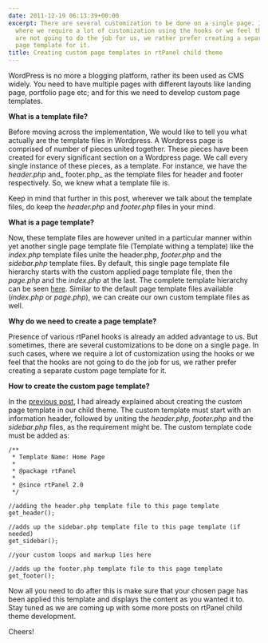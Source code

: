 ```yaml
---
date: 2011-12-19 06:13:39+00:00
excerpt: There are several customization to be done on a single page. In such cases,
  where we require a lot of customization using the hooks or we feel that the hooks
  are not going to do the job for us, we rather prefer creating a separate custom
  page template for it.
title: Creating custom page templates in rtPanel child theme
---
```


WordPress is no more a blogging platform, rather its been used as CMS widely. You need to have multiple pages with different layouts like landing page, portfolio page etc; and for this we need to develop custom page templates.

**What is a template file?**

Before moving across the implementation, We would like to tell you what actually are the template files in Wordpress. A Wordpress page is comprised of number of pieces united together. These pieces have been created for every significant section on a Wordpress page. We call every single instance of these pieces, as a template. For instance, we have the _header.php_ and_ footer.php_ as the template files for header and footer respectively. So, we knew what a template file is.

Keep in mind that further in this post, wherever we talk about the template files, do keep the _header.php_ and _footer.php_ files in your mind.

**What is a page template?**

Now, these template files are however united in a particular manner within yet another single page template file (Template withing a template) like the _index.php_ template files unite the header.php, _footer.php_ and the _sidebar.php_ template files. By default, this single page template file hierarchy starts with the custom applied page template file, then the _page.php_ and the _index.php_ at the last. The complete template hierarchy can be seen [here](http://codex.wordpress.org/Template_Hierarchy). Similar to the default page template files available (_index.php_ or _page.php_), we can create our own custom template files as well.

**Why do we need to create a page template?**

Presence of various rtPanel hooks is already an added advantage to us. But sometimes, there are several customizations to be done on a single page. In such cases, where we require a lot of customization using the hooks or we feel that the hooks are not going to do the job for us, we rather prefer creating a separate custom page template for it.

**How to create the custom page template?**

In the [previous post](https://rtcamp.com/blog/child-theme-development-rtpanel-part-2/), I had already explained about creating the custom page template in our child theme. The custom template must start with an information header, followed by uniting the _header.php_, _footer.php_ and the _sidebar.php_ files, as the requirement might be. The custom template code must be added as:

    
    /**
     * Template Name: Home Page
     *
     * @package rtPanel
     *
     * @since rtPanel 2.0
     */
    
    //adding the header.php template file to this page template
    get_header(); 
    
    //adds up the sidebar.php template file to this page template (if needed)
    get_sidebar(); 
    
    //your custom loops and markup lies here
    
    //adds up the footer.php template file to this page template
    get_footer();


Now all you need to do after this is make sure that your chosen page has been applied this template and displays the content as you wanted it to. Stay tuned as we are coming up with some more posts on rtPanel child theme development.

Cheers!

